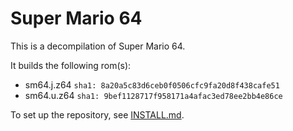 # Super Mario 64

This is a decompilation of Super Mario 64.

It builds the following rom(s):

* sm64.j.z64 `sha1: 8a20a5c83d6ceb0f0506cfc9fa20d8f438cafe51`
* sm64.u.z64 `sha1: 9bef1128717f958171a4afac3ed78ee2bb4e86ce`

To set up the repository, see [INSTALL.md](INSTALL.md).
